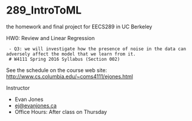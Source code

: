 # 289_IntroToML
the homework and final project for EECS289 in UC Berkeley

HW0: Review and Linear Regression

     - Q3: we will investigate how the presence of noise in the data can adversely affect the model that we learn from it.
     # W4111 Spring 2016 Syllabus (Section 002)

See the schedule on the course web site: http://www.cs.columbia.edu/~coms4111/ejones.html


Instructor

* Evan Jones
* ej@evanjones.ca
* Office Hours: After class on Thursday
